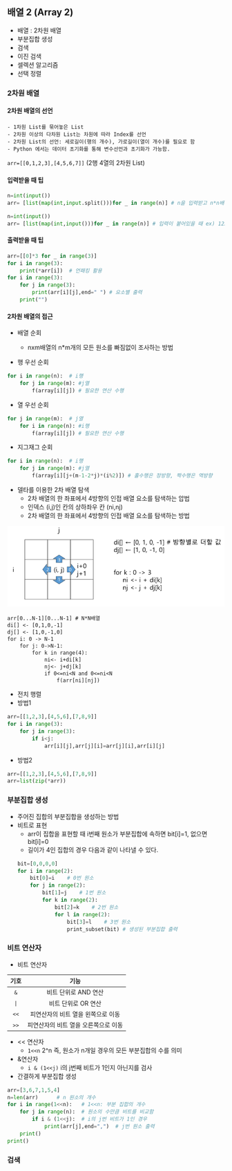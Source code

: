 ## 배열 2 (Array 2)
- 배열 : 2차원 배열
- 부분집합 생성
- 검색
- 이진 검색
- 셀렉션 알고리즘
- 선택 정렬

### 2차원 배열
#### 2차원 배열의 선언
    - 1차원 List를 묶어놓은 List
    - 2차원 이상의 다차원 List는 차원에 따라 Index를 선언
    - 2차원 List의 선언: 세로길이(행의 개수), 가로길이(열이 개수)를 필요로 함
    - Python 에서는 데이터 초기화를 통해 변수선언과 초기화가 가능함.
`arr=[[0,1,2,3],[4,5,6,7]]` (2행 4열의 2차원 List) 
#### 입력받을 때 팁
``` python
n=int(input())
arr= [list(map(int,input.split()))for _ in range(n)] # n을 입력받고 n*n배열 입력받기, 입력이 공백으로 구분될 때 ex) 1 2 3\n 4 5 6\n 7 8 9
```
``` python
n=int(input())
arr= [list(map(int,input()))for _ in range(n)] # 입력이 붙어있을 때 ex) 123\n456\n789 - 문자열이 iterable하기 때문에 map함수에서 하나씩 떼서 map object를 생성함. - 배열의 요소가 한자리일 때만 가능
```
#### 출력받을 때 팁
``` python
arr=[[0]*3 for _ in range(3)]
for i in range(3): 
    print(*arr[i])  # 언패킹 활용
for i in range(3):
    for j in range(3):
        print(arr[i][j],end=" ") # 요소별 출력
    print("")
```
#### 2차원 배열의 접근
- 배열 순회
    - nxm배열의 n*m개의 모든 원소를 빠짐없이 조사하는 방법

- 행 우선 순회

``` python
for i in range(n):  # i행
    for j in range(m): #j열
        f(array[i][j]) # 필요한 연산 수행
```
- 열 우선 순회

``` python
for j in range(m):  # j열
    for i in range(n): #i행
        f(array[i][j]) # 필요한 연산 수행
```

-  지그재그 순회
``` python
for i in range(n):  # i행
    for j in range(m): #j열
        f(array[i][j+(m-1-2*j)*(i%2)]) # 홀수행은 정방향, 짝수행은 역방향
```

- 델타를 이용한 2차 배열 탐색
    - 2차 배열의 한 좌표에서 4방향의 인접 배열 요소를 탐색하는 압법
    - 인덱스 (i,j)인 칸의 상하좌우 칸 (ni,nj)
    - 2차 배열의 한 좌표에서 4방향의 인접 배열 요소를 탐색하는 방법

![image](./delta.PNG)

``` 
arr[0...N-1][0...N-1] # N*N배열
di[] <- [0,1,0,-1]
dj[] <- [1,0,-1,0]
for i: 0 -> N-1
    for j: 0->N-1:
        for k in range(4):
            ni<- i+di[k]
            nj<- j+dj[k]
            if 0<=ni<N and 0<=ni<N
                f(arr[ni][nj])
```
- 전치 행렬
- 방법1

``` python
arr=[[1,2,3],[4,5,6],[7,8,9]]
for i in range(3):
    for j in range(3):
        if i<j:
            arr[i][j],arr[j][i]=arr[j][i],arr[i][j]
```

- 방법2

``` python
arr=[[1,2,3],[4,5,6],[7,8,9]]
arr=list(zip(*arr))
```

### 부분집합 생성
- 주어진 집합의 부분집합을 생성하는 방법
- 비트로 표현
    - arr이 집합을 표현할 때 i번째 원소가 부분집합에 속하면 bit[i]=1, 없으면 bit[i]=0
    - 길이가 4인 집합의 경우 다음과 같이 나타낼 수 있다.
    ``` python
    bit=[0,0,0,0]
    for i in range(2):
        bit[0]=i    # 0번 원소
        for j in range(2):
            bit[1]=j    # 1번 원소
            for k in range(2):
                bit[2]=k    # 2번 원소
                for l in range(2):
                    bit[3]=l    # 3번 원소
                    print_subset(bit) # 생성된 부분집합 출력
### 비트 연산자
- 비트 연산자

| 기호 | 기능 | 
| :---: | :---: |
| `&` | 비트 단위로 AND 연산 | 
| `\|` | 비트 단위로 OR 연산 |
| `<<` | 피연산자의 비트 열을 왼쪽으로 이동 | 
| `>>` | 피연산자의 비트 열을 오른쪽으로 이동 |

- << 연산자
    - `1<<n` 2^n 즉, 원소가 n개일 경우의 모든 부분집합의 수를 의미
- &연산자
    - `i & (1<<j)` i의 j번째 비트가 1인지 아닌지를 검사
- 간결하게 부분집합 생성

``` python
arr=[3,6,7,1,5,4]
n=len(arr)      # n 원소의 개수
for i in range(1<<n):   # 1<<n: 부분 집합의 개수
    for j in range(n):  # 원소의 수만큼 비트를 비교함
        if i & (1<<j):  # i의 j번 비트가 1인 경우
            print(arr[j],end=",")  # j번 원소 출력
    print()
print()
```

### 검색